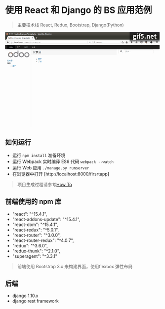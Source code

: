 # 使用 React 和 Django 的 BS 应用范例

> 主要技术栈 React, Redux, Bootstrap, Django(Python)

![Screenshot](public/screenshot.gif)

## 如何运行

- 运行 `npm install` 准备环境 
- 运行 Webpack 实时编译 ES6 代码 `webpack --watch`
- 运行 Web 应用 `./manage.py runserver`
- 在浏览器中打开 [http://localhost:8000/firsrtapp] 

> 项目生成过程请参考[How To](howto.md)

## 前端使用的 npm 库
- "react": "^15.4.1",
- "react-addons-update": "^15.4.1",
- "react-dom": "^15.4.1",
- "react-redux": "^5.0.1",
- "react-router": "^3.0.0",
- "react-router-redux": "^4.0.7",
- "redux": "^3.6.0",
- "redux-thunk": "^2.1.0",
- "superagent": "^3.3.1"

> 前端使用 Bootstrap 3.x 来构建界面，使用flexbox 弹性布局

## 后端
- django 1.10.x
- django rest framework
